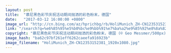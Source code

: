 ```yaml
---
layout: post
title:  "慕尼黑色彩节庆祝活动期间抛洒的彩色粉末，德国"
date:   "2017-03-12 16:00:00 +0800"
image_url: "http://cn.bing.com/az/hprichbg/rb/HoliMunich_ZH-CN12353152381_1920x1080.jpg"
link: "/search?q=%e6%85%95%e5%b0%bc%e9%bb%91%e7%ba%a2%e9%85%92%e8%8a%82&form=hpcapt&mkt=zh-cn"
copyright: "慕尼黑色彩节庆祝活动期间抛洒的彩色粉末，德国 (© Geo Messmer/500px)"
image_hash: "ba62c97bf261eff6262caeefa916923b"
image_filename: "HoliMunich_ZH-CN12353152381_1920x1080.jpg"
---
```


